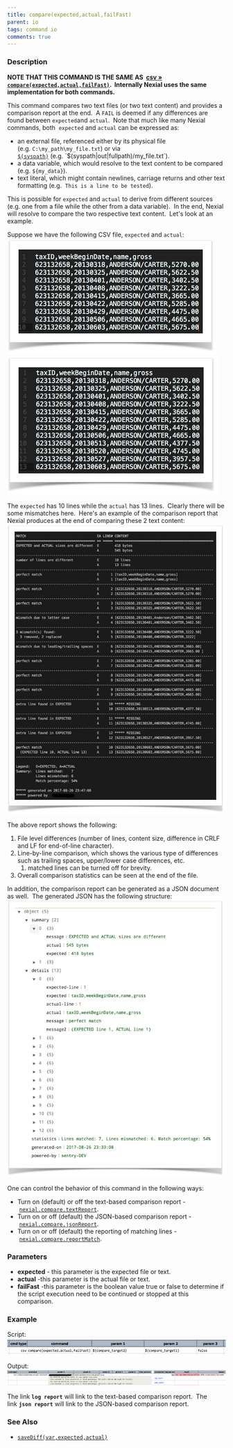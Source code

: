 ```yaml
---
title: compare(expected,actual,failFast)
parent: io
tags: command io
comments: true
---
```



### Description
**NOTE THAT THIS COMMAND IS THE SAME AS 
[csv &raquo; `compare(expected,actual,failFast)`](../csv/compare(expected,actual,failFast)).  Internally Nexial uses 
the same implementation for both commands.**

This command compares two text files (or two text content) and provides a comparison report at the end.  A `FAIL` is 
deemed if any differences are found between `expected`and `actual`.  Note that much like many Nexial commands, both 
`expected` and `actual` can be expressed as:
- an external file, referenced either by its physical file (e.g. `C:\my_path\my_file.txt`) or via 
  [`$(syspath)`](../../functions/$(syspath)) (e.g. `$(syspath|out|fullpath)/my_file.txt`). 
- a data variable, which would resolve to the text content to be compared (e.g. `${my_data}`).
- text literal, which might contain newlines, carriage returns and other text formatting (e.g. 
  `This is a line to be tested`).

This is possible for `expected` and `actual` to derive from different sources (e.g. one from a file while the 
other from a data variable).  In the end, Nexial will resolve to compare the two respective text content.  Let's 
look at an example.

Suppose we have the following CSV file, `expected` and `actual`:<br/>
![expected](image/compare_01.png)  ![actual](image/compare_02.png)

The `expected` has 10 lines while the `actual` has 13 lines.  Clearly there will be some mismatches here.  Here's an 
example of the comparison report that Nexial produces at the end of comparing these 2 text content:
![result](image/compare_03.png)

The above report shows the following:
1. File level differences (number of lines, content size, difference in CRLF and LF for end-of-line character).
2. Line-by-line comparison, which shows the various type of differences such as trailing spaces, upper/lower case 
   differences, etc.
   1.  matched lines can be turned off for brevity.
3. Overall comparison statistics can be seen at the end of the file.

In addition, the comparison report can be generated as a JSON document as well.  The generated JSON has the following 
structure:
![result2](image/compare_04.png)

One can control the behavior of this command in the following ways:
- Turn on (default) or off the text-based comparison report - [`nexial.compare.textReport`](../../systemvars/index#nexial.compare.textReport).
- Turn on or off (default) the JSON-based comparison report - [`nexial.compare.jsonReport`](../../systemvars/index#nexial.compare.jsReport).
- Turn on or off (default) the reporting of matching lines - [`nexial.compare.reportMatch`](../../systemvars/index#nexial.compare.reportMatch).


### Parameters
- **expected** \- this parameter is the expected file or text.
- **actual** \-this parameter is the actual file or text.
- **failFast** \-this parameter is the boolean value true or false to determine if the script execution need to be 
  continued or stopped at this comparison.


### Example
Script:<br/>
![script](image/compare_05.png)

Output:<br/>
![output](image/compare_06.png)

The link **`log report`** will link to the text-based comparison report.  The link **`json report`** will link to the 
JSON-based comparison report.


### See Also
- [`saveDiff(var,expected,actual)`](saveDiff(var,expected,actual))
